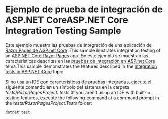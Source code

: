 # <a name="aspnet-core-integration-testing-sample"></a><span data-ttu-id="3bfca-101">Ejemplo de prueba de integración de ASP.NET Core</span><span class="sxs-lookup"><span data-stu-id="3bfca-101">ASP.NET Core Integration Testing Sample</span></span>

<span data-ttu-id="3bfca-102">Este ejemplo muestra las pruebas de integración de una aplicación de [Razor Pages de ASP.net Core](https://docs.microsoft.com/aspnet/core/mvc/razor-pages) .</span><span class="sxs-lookup"><span data-stu-id="3bfca-102">This sample illustrates integration testing of an [ASP.NET Core Razor Pages](https://docs.microsoft.com/aspnet/core/mvc/razor-pages) app.</span></span> <span data-ttu-id="3bfca-103">En este ejemplo se muestran las características descritas en las [pruebas de integración en ASP.net Core](https://docs.microsoft.com/aspnet/core/test/integration-tests) tema.</span><span class="sxs-lookup"><span data-stu-id="3bfca-103">This sample demonstrates the features described in the [Integration tests in ASP.NET Core](https://docs.microsoft.com/aspnet/core/test/integration-tests) topic.</span></span>

<span data-ttu-id="3bfca-104">Si no usa un IDE con características de pruebas integradas, ejecute el siguiente comando en un símbolo del sistema en la carpeta *tests/RazorPagesProject. tests* :</span><span class="sxs-lookup"><span data-stu-id="3bfca-104">If you aren't using an IDE with built-in testing features, execute the following command at a command prompt in the *tests/RazorPagesProject.Tests* folder:</span></span>

```console
dotnet test
```
